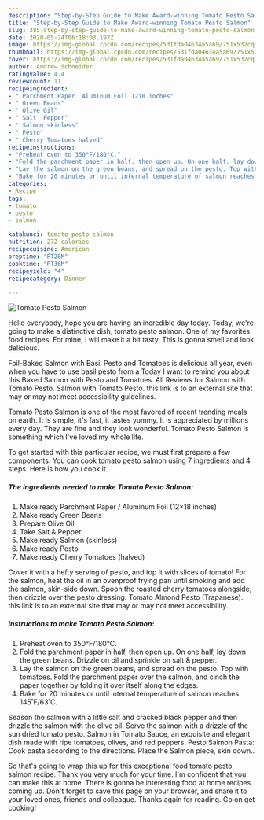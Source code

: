 ```yaml
---
description: "Step-by-Step Guide to Make Award-winning Tomato Pesto Salmon"
title: "Step-by-Step Guide to Make Award-winning Tomato Pesto Salmon"
slug: 385-step-by-step-guide-to-make-award-winning-tomato-pesto-salmon
date: 2020-05-24T06:18:03.197Z
image: https://img-global.cpcdn.com/recipes/531fda04634a5a69/751x532cq70/tomato-pesto-salmon-recipe-main-photo.jpg
thumbnail: https://img-global.cpcdn.com/recipes/531fda04634a5a69/751x532cq70/tomato-pesto-salmon-recipe-main-photo.jpg
cover: https://img-global.cpcdn.com/recipes/531fda04634a5a69/751x532cq70/tomato-pesto-salmon-recipe-main-photo.jpg
author: Andrew Schneider
ratingvalue: 4.4
reviewcount: 11
recipeingredient:
- " Parchment Paper  Aluminum Foil 1218 inches"
- " Green Beans"
- " Olive Oil"
- " Salt  Pepper"
- " Salmon skinless"
- " Pesto"
- " Cherry Tomatoes halved"
recipeinstructions:
- "Preheat oven to 350°F/180°C."
- "Fold the parchment paper in half, then open up. On one half, lay down the green beans. Drizzle on oil and sprinkle on salt &amp; pepper."
- "Lay the salmon on the green beans, and spread on the pesto. Top with tomatoes. Fold the parchment paper over the salmon, and cinch the paper together by folding it over itself along the edges."
- "Bake for 20 minutes or until internal temperature of salmon reaches 145˚F/63˚C."
categories:
- Recipe
tags:
- tomato
- pesto
- salmon

katakunci: tomato pesto salmon 
nutrition: 272 calories
recipecuisine: American
preptime: "PT20M"
cooktime: "PT36M"
recipeyield: "4"
recipecategory: Dinner

---
```



![Tomato Pesto Salmon](https://img-global.cpcdn.com/recipes/531fda04634a5a69/751x532cq70/tomato-pesto-salmon-recipe-main-photo.jpg)

Hello everybody, hope you are having an incredible day today. Today, we're going to make a distinctive dish, tomato pesto salmon. One of my favorites food recipes. For mine, I will make it a bit tasty. This is gonna smell and look delicious.

Foil-Baked Salmon with Basil Pesto and Tomatoes is delicious all year, even when you have to use basil pesto from a Today I want to remind you about this Baked Salmon with Pesto and Tomatoes. All Reviews for Salmon with Tomato Pesto. Salmon with Tomato Pesto. this link is to an external site that may or may not meet accessibility guidelines.

Tomato Pesto Salmon is one of the most favored of recent trending meals on earth. It is simple, it's fast, it tastes yummy. It is appreciated by millions every day. They are fine and they look wonderful. Tomato Pesto Salmon is something which I've loved my whole life.


To get started with this particular recipe, we must first prepare a few components. You can cook tomato pesto salmon using 7 ingredients and 4 steps. Here is how you cook it.

<!--inarticleads1-->

##### The ingredients needed to make Tomato Pesto Salmon:

1. Make ready  Parchment Paper / Aluminum Foil (12×18 inches)
1. Make ready  Green Beans
1. Prepare  Olive Oil
1. Take  Salt &amp; Pepper
1. Make ready  Salmon (skinless)
1. Make ready  Pesto
1. Make ready  Cherry Tomatoes (halved)


Cover it with a hefty serving of pesto, and top it with slices of tomato! For the salmon, heat the oil in an ovenproof frying pan until smoking and add the salmon, skin-side down. Spoon the roasted cherry tomatoes alongside, then drizzle over the pesto dressing. Tomato Almond Pesto (Trapanese). this link is to an external site that may or may not meet accessibility. 

<!--inarticleads2-->

##### Instructions to make Tomato Pesto Salmon:

1. Preheat oven to 350°F/180°C.
1. Fold the parchment paper in half, then open up. On one half, lay down the green beans. Drizzle on oil and sprinkle on salt &amp; pepper.
1. Lay the salmon on the green beans, and spread on the pesto. Top with tomatoes. Fold the parchment paper over the salmon, and cinch the paper together by folding it over itself along the edges.
1. Bake for 20 minutes or until internal temperature of salmon reaches 145˚F/63˚C.


Season the salmon with a little salt and cracked black pepper and then drizzle the salmon with the olive oil. Serve the salmon with a drizzle of the sun dried tomato pesto. Salmon in Tomato Sauce, an exquisite and elegant dish made with ripe tomatoes, olives, and red peppers. Pesto Salmon Pasta: Cook pasta according to the directions. Place the Salmon piece, skin down.. 

So that's going to wrap this up for this exceptional food tomato pesto salmon recipe. Thank you very much for your time. I'm confident that you can make this at home. There is gonna be interesting food at home recipes coming up. Don't forget to save this page on your browser, and share it to your loved ones, friends and colleague. Thanks again for reading. Go on get cooking!
